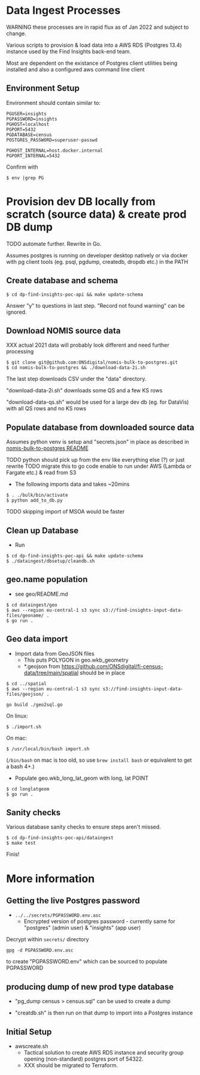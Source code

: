 # Data Ingest Processes

WARNING these processes are in rapid flux as of Jan 2022 and subject to change.

Various scripts to provision & load data into a AWS RDS (Postgres 13.4)
instance used by the Find Insights back-end team.

Most are dependent on the existance of Postgres client utilities being
installed and also a configured aws command line client

## Environment Setup

Environment should contain similar to:

```
PGUSER=insights
PGPASSWORD=insights
PGHOST=localhost
PGPORT=5432
PGDATABASE=census
POSTGRES_PASSWORD=superuser-passwd
```

```
PGHOST_INTERNAL=host.docker.internal
PGPORT_INTERNAL=5432
```

Confirm with 

```
$ env |grep PG
```

# Provision dev DB locally from scratch (source data) & create prod DB dump

TODO automate further. Rewrite in Go.

Assumes postgres is running on developer desktop natively or via docker with pg
client tools (eg. psql, pgdump, createdb, dropdb etc.) in the PATH

## Create database and schema

```
$ cd dp-find-insights-poc-api && make update-schema
```

Answer "y" to questions in last step. "Record not found warning" can be
ignored.

## Download NOMIS source data 

XXX actual 2021 data will probably look different and need further processing

```
$ git clone git@github.com:ONSdigital/nomis-bulk-to-postgres.git
$ cd nomis-bulk-to-postgres && ./download-data-2i.sh
```

The last step downloads CSV under the "data" directory. 

"download-data-2i.sh" downloads some QS and a few KS rows

"download-data-qs.sh" would be used for a large dev db (eg. for DataVis) with
all QS rows and no KS rows

## Populate database from downloaded source data

Assumes python venv is setup and "secrets.json" in place as described in [nomis-bulk-to-postgres README](https://github.com/ONSdigital/nomis-bulk-to-postgres/blob/main/README.md)

TODO python should pick up from the env like everything else (?) or just rewrite
TODO migrate this to go code enable to run under AWS (Lambda or Fargate etc.) &
read from S3

* The following imports data and takes ~20mins

```
$ . ./bulk/bin/activate
$ python add_to_db.py
```

TODO skipping import of MSOA would be faster

## Clean up Database

*  Run 
```
$ cd dp-find-insights-poc-api && make update-schema
$ ./dataingest/dbsetup/cleandb.sh
 ```

## geo.name population

* see geo/README.md

```
$ cd dataingest/geo
$ aws --region eu-central-1 s3 sync s3://find-insights-input-data-files/geoname/ .
$ go run .
```

## Geo data import

* Import data from GeoJSON files
  * This puts POLYGON in geo.wkb_geometry
  * *.geojson from https://github.com/ONSdigital/fi-census-data/tree/main/spatial should be in place

```
$ cd ../spatial
$ aws --region eu-central-1 s3 sync s3://find-insights-input-data-files/geojson/ .
```

```
go build ./geo2sql.go
```

On linux:
```
$ ./import.sh
```

On mac:
```
$ /usr/local/bin/bash import.sh
```
(`/bin/bash` on mac is too old, so use `brew install bash` or equivalent to get a bash 4+.)

* Populate geo.wkb_long_lat_geom with long, lat POINT

```
$ cd longlatgeom    
$ go run .
```

## Sanity checks

Various database sanity checks to ensure steps aren't missed.

```
$ cd dp-find-insights-poc-api/dataingest
$ make test
```

Finis!

# More information

## Getting the live Postgres password

* `../../secrets/PGPASSWORD.env.asc`
  * Encrypted version of postgres password - currently same for "postgres" (admin
user) & "insights" (app user)

Decrypt within `secrets/` directory
```
gpg -d PGPASSWORD.env.asc
```

to create "PGPASSWORD.env" which can be sourced to populate PGPASSWORD

## producing dump of new prod type database

* "pg_dump census > census.sql" can be used to create a dump

* "creatdb.sh" is then run on that dump to import into a Postgres instance

## Initial Setup
* awscreate.sh
  * Tactical solution to create AWS RDS instance and security group opening (non-standard) postgres port of 54322.
  * XXX should be migrated to Terraform.
